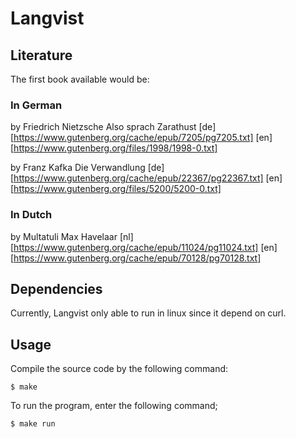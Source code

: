 # Langvist

## Literature
The first book available would be:

### In German
by Friedrich Nietzsche
Also sprach Zarathust
[de][https://www.gutenberg.org/cache/epub/7205/pg7205.txt]
[en][https://www.gutenberg.org/files/1998/1998-0.txt]

by Franz Kafka
Die Verwandlung
[de][https://www.gutenberg.org/cache/epub/22367/pg22367.txt]
[en][https://www.gutenberg.org/files/5200/5200-0.txt]

### In Dutch
by Multatuli
Max Havelaar
[nl][https://www.gutenberg.org/cache/epub/11024/pg11024.txt]
[en][https://www.gutenberg.org/cache/epub/70128/pg70128.txt]

## Dependencies

Currently, Langvist only able to run in linux since it depend on curl.

## Usage

Compile the source code by the following command:
	
	$ make

To run the program, enter the following command;

	$ make run
	


